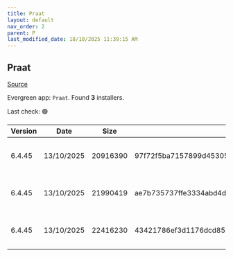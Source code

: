 ```yaml
---
title: Praat
layout: default
nav_order: 2
parent: P
last_modified_date: 18/10/2025 11:39:15 AM
---
```


## Praat

[Source](https://www.fon.hum.uva.nl/praat/)

Evergreen app: `Praat`. Found **3** installers.

Last check: 🟢

| Version | Date       | Size     | Sha256                                                           | Architecture | InstallerType | Type | URI                                                                                                                                                                                          |
| ------- | ---------- | -------- | ---------------------------------------------------------------- | ------------ | ------------- | ---- | -------------------------------------------------------------------------------------------------------------------------------------------------------------------------------------------- |
| 6.4.45  | 13/10/2025 | 20916390 | 97f72f5ba7157899d4530572065c35639eab17d2a6fe8df75de7331283aa6a6d | ARM64        | Default       | zip  | [https://github.com/praat/praat.github.io/releases/download/v6.4.45/praat6445_win-arm64.zip](https://github.com/praat/praat.github.io/releases/download/v6.4.45/praat6445_win-arm64.zip)     |
| 6.4.45  | 13/10/2025 | 21990419 | ae7b735737ffe3334abd4d0e6b1103c283d457f5b4d1fe0be890b51a366139b7 | x64          | Default       | zip  | [https://github.com/praat/praat.github.io/releases/download/v6.4.45/praat6445_win-intel64.zip](https://github.com/praat/praat.github.io/releases/download/v6.4.45/praat6445_win-intel64.zip) |
| 6.4.45  | 13/10/2025 | 22416230 | 43421786ef3d1176dcd853c05622f193962970dc9d51d02740bd24db00b211de | x86          | Default       | zip  | [https://github.com/praat/praat.github.io/releases/download/v6.4.45/praat6445_win-intel32.zip](https://github.com/praat/praat.github.io/releases/download/v6.4.45/praat6445_win-intel32.zip) |
